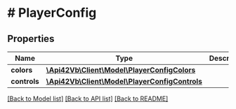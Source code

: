 # # PlayerConfig

## Properties

Name | Type | Description | Notes
------------ | ------------- | ------------- | -------------
**colors** | [**\Api42Vb\Client\Model\PlayerConfigColors**](PlayerConfigColors.md) |  | [optional]
**controls** | [**\Api42Vb\Client\Model\PlayerConfigControls**](PlayerConfigControls.md) |  | [optional]

[[Back to Model list]](../../README.md#models) [[Back to API list]](../../README.md#endpoints) [[Back to README]](../../README.md)
